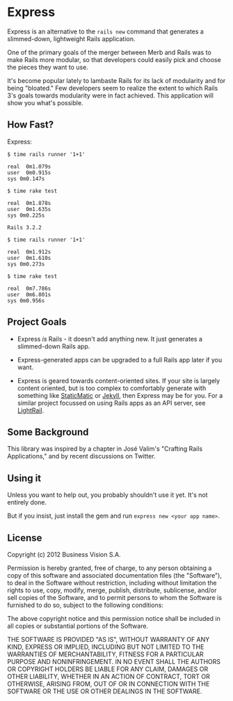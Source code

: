 # Express

Express is an alternative to the `rails new` command that generates a
slimmed-down, lightweight Rails application.

One of the primary goals of the merger between Merb and Rails was to make Rails
more modular, so that developers could easily pick and choose the pieces they
want to use.

It's become popular lately to lambaste Rails for its lack of modularity and for
being "bloated." Few developers seem to realize the extent to which Rails 3's
goals towards modularity were in fact achieved. This application will show you
what's possible.

## How Fast?

Express:

    $ time rails runner '1+1'

    real  0m1.079s
    user  0m0.915s
    sys 0m0.147s

    $ time rake test

    real  0m1.878s
    user  0m1.635s
    sys 0m0.225s

    Rails 3.2.2

    $ time rails runner '1+1'

    real  0m1.912s
    user  0m1.610s
    sys 0m0.273s

    $ time rake test

    real  0m7.786s
    user  0m6.801s
    sys 0m0.956s

## Project Goals

* Express *is* Rails - it doesn't add anything new. It just generates a
  slimmed-down Rails app.

* Express-generated apps can be upgraded to a full Rails app later if you want.

* Express is geared towards content-oriented sites. If your site is largely
  content oriented, but is too complex to comfortably generate with something
  like [StaticMatic](http://staticmatic.rubyforge.org/) or
  [Jekyll](https://github.com/mojombo/jekyll), then Express may be for you. For
  a similar project focussed on using Rails apps as an API server, see
  [LightRail](https://github.com/lightness/lightrail).

## Some Background

This library was inspired by a chapter in José Valim's "Crafting Rails
Applications," and by recent discussions on Twitter.

## Using it

Unless you want to help out, you probably shouldn't use it yet. It's not
entirely done.

But if you insist, just install the gem and run `express new <your app name>`.

## License

Copyright (c) 2012 Business Vision S.A.

Permission is hereby granted, free of charge, to any person obtaining a copy of
this software and associated documentation files (the "Software"), to deal in
the Software without restriction, including without limitation the rights to
use, copy, modify, merge, publish, distribute, sublicense, and/or sell copies of
the Software, and to permit persons to whom the Software is furnished to do so,
subject to the following conditions:

The above copyright notice and this permission notice shall be included in all
copies or substantial portions of the Software.

THE SOFTWARE IS PROVIDED "AS IS", WITHOUT WARRANTY OF ANY KIND, EXPRESS OR
IMPLIED, INCLUDING BUT NOT LIMITED TO THE WARRANTIES OF MERCHANTABILITY, FITNESS
FOR A PARTICULAR PURPOSE AND NONINFRINGEMENT. IN NO EVENT SHALL THE AUTHORS OR
COPYRIGHT HOLDERS BE LIABLE FOR ANY CLAIM, DAMAGES OR OTHER LIABILITY, WHETHER
IN AN ACTION OF CONTRACT, TORT OR OTHERWISE, ARISING FROM, OUT OF OR IN
CONNECTION WITH THE SOFTWARE OR THE USE OR OTHER DEALINGS IN THE SOFTWARE.
